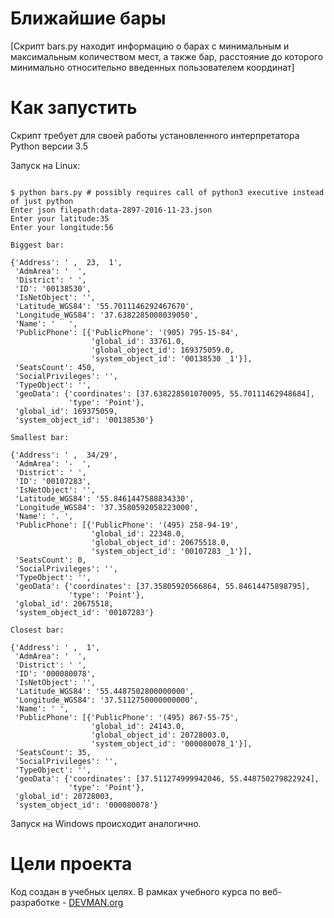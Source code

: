 # Ближайшие бары

[Скрипт bars.py находит информацию о барах с минимальным и максимальным количеством мест, а также бар, расстояние до которого минимально относительно введенных пользователем координат]

# Как запустить

Скрипт требует для своей работы установленного интерпретатора Python версии 3.5

Запуск на Linux:

```#!bash

$ python bars.py # possibly requires call of python3 executive instead of just python
Enter json filepath:data-2897-2016-11-23.json
Enter your latitude:35
Enter your longitude:56

Biggest bar: 

{'Address': ' ,  23,  1',
 'AdmArea': '  ',
 'District': ' ',
 'ID': '00138530',
 'IsNetObject': '',
 'Latitude_WGS84': '55.7011146292467670',
 'Longitude_WGS84': '37.6382285008039050',
 'Name': '   ',
 'PublicPhone': [{'PublicPhone': '(905) 795-15-84',
                  'global_id': 33761.0,
                  'global_object_id': 169375059.0,
                  'system_object_id': '00138530 _1'}],
 'SeatsCount': 450,
 'SocialPrivileges': '',
 'TypeObject': '',
 'geoData': {'coordinates': [37.638228501070095, 55.70111462948684],
             'type': 'Point'},
 'global_id': 169375059,
 'system_object_id': '00138530'}

Smallest bar: 

{'Address': ' ,  34/29',
 'AdmArea': '-  ',
 'District': ' ',
 'ID': '00107283',
 'IsNetObject': '',
 'Latitude_WGS84': '55.8461447588834330',
 'Longitude_WGS84': '37.3580592058223000',
 'Name': '. ',
 'PublicPhone': [{'PublicPhone': '(495) 258-94-19',
                  'global_id': 22348.0,
                  'global_object_id': 20675518.0,
                  'system_object_id': '00107283 _1'}],
 'SeatsCount': 0,
 'SocialPrivileges': '',
 'TypeObject': '',
 'geoData': {'coordinates': [37.35805920566864, 55.84614475898795],
             'type': 'Point'},
 'global_id': 20675518,
 'system_object_id': '00107283'}

Closest bar: 

{'Address': ' ,  1',
 'AdmArea': '  ',
 'District': ' ',
 'ID': '000080078',
 'IsNetObject': '',
 'Latitude_WGS84': '55.4487502800000000',
 'Longitude_WGS84': '37.5112750000000000',
 'Name': ' ',
 'PublicPhone': [{'PublicPhone': '(495) 867-55-75',
                  'global_id': 24143.0,
                  'global_object_id': 20728003.0,
                  'system_object_id': '000080078_1'}],
 'SeatsCount': 35,
 'SocialPrivileges': '',
 'TypeObject': '',
 'geoData': {'coordinates': [37.511274999942046, 55.448750279822924],
             'type': 'Point'},
 'global_id': 20728003,
 'system_object_id': '000080078'}

```

Запуск на Windows происходит аналогично.

# Цели проекта

Код создан в учебных целях. В рамках учебного курса по веб-разработке - [DEVMAN.org](https://devman.org)

